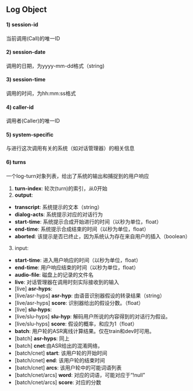 ## Log Object
#### 1) session-id
当前调用(Call)的唯一ID
#### 2) session-date
调用的日期，为yyyy-mm-dd格式（string)
#### 3) session-time
调用的时间，为hh:mm:ss格式
#### 4) caller-id
调用者(Caller)的唯一ID
#### 5) system-specific
与进行这次调用有关的系统（如对话管理器）的相关信息
#### 6) turns
一个log-turn对象列表，给出了系统的输出和捕捉到的用户响应
1. **turn-index**: 轮次(turn)的索引，从0开始
2. **output**:
  - **transcript**: 系统提示的文本（string）
  - **dialog-acts**: 系统提示对应的对话行为
  - **start-time**: 系统提示合成开始进行的时间（以秒为单位，float）
  - **end-time**: 系统提示合成结束的时间（以秒为单位，float）
  - **aborted**: 该提示是否已终止，因为系统认为存在来自用户的插入（boolean）
3. input:
  - **start-time**: 进入用户响应的时间（以秒为单位，float）
  - **end-time**: 用户响应结束的时间（以秒为单位，float）
  - **audio-file**: 磁盘上的记录的文件名
  - **live**: 对话管理器在调用时刻实际接收到的输入
  - [live] **asr-hyps**: 
  - [live/asr-hyps] **asr-hyp**: 由语音识别器假设的转录结果（string）
  - [live/asr-hyps] **score**: 识别器给出的假设分数。（float）
  - [live] **slu-hyps**:
  - [live/slu-hyps] **slu-hyp**: 解码用户所说的内容得到的对话行为假设。
  - [live/slu-hyps] **score**: 假设的概率，和应为1（float）
  - **batch**: 用户轮的ASR离线计算结果。仅在train和dev时可用。
  - [batch] **asr-hyps**: 同上
  - [batch] **cnet**:由ASR给出的混淆网络，
  - [batch/cnet] **start**: 该用户轮的开始时间
  - [batch/cnet] **end**: 该用户轮的结束时间
  - [batch/cnet] **arcs**: 该用户轮中的可能词语列表
  - [batch/cnet/arcs] **word**: 对应的词语，可能对应于“!null”
  - [batch/cnet/arcs] **score**: 对应的分数
